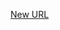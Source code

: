 



[New URL](../file-___home_harshil_Desktop_open-source_palisadoes_talawa_lib_view_model_pre_auth_view_models_waiting_view_model/)


